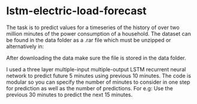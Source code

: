 # lstm-electric-load-forecast
The task is to predict values for a timeseries of the history of over two million minutes of the power consumption of a household. The dataset can be found in the data folder as a .rar file which must be unzipped or alternatively in:


After downloading the data make sure the file is stored in the data folder.

I used a three layer multiple-input multiple-output LSTM recurrent neural network to predict future 5 minutes using previous 10 minutes. The code is modular so you can specify the number of minutes to consider in one step for prediction as well as the number of predictions. For e.g: Use the previous 30 minutes to predict the next 15 minutes. 
